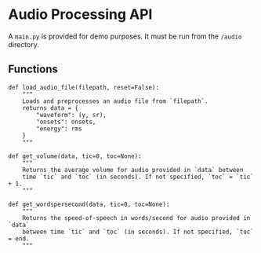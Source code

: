 # Audio Processing API

A `main.py` is provided for demo purposes. It must be run from the `/audio` directory.

## Functions

```
def load_audio_file(filepath, reset=False):
    """
    Loads and preprocesses an audio file from `filepath`.
    returns data = {
        "waveform": (y, sr),
        "onsets": onsets,
        "energy": rms
    }  
    """
```

```
def get_volume(data, tic=0, toc=None):
    """
    Returns the average volume for audio provided in `data` between
    time `tic` and `toc` (in seconds). If not specified, `toc` = `tic` + 1.
    """
```

```
def get_wordspersecond(data, tic=0, toc=None):
    """
    Returns the speed-of-speech in words/second for audio provided in `data`
    between time `tic` and `toc` (in seconds). If not specified, `toc` = end.
    """
```